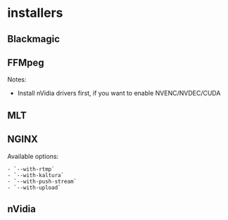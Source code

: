 # installers

## Blackmagic

## FFMpeg

Notes:

 - Install nVidia drivers first, if you want to enable NVENC/NVDEC/CUDA

## MLT

## NGINX

Available options:

    - `--with-rtmp`
    - `--with-kaltura`
    - `--with-push-stream`
    - `--with-upload`

## nVidia
